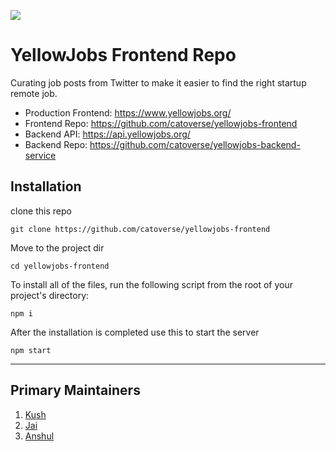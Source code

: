 ![](https://www.yellowjobs.org/preview.png)


# YellowJobs Frontend Repo

Curating job posts from Twitter to make it easier to find the right startup remote job.


- Production Frontend: https://www.yellowjobs.org/
- Frontend Repo: https://github.com/catoverse/yellowjobs-frontend
- Backend API: https://api.yellowjobs.org/
- Backend Repo: https://github.com/catoverse/yellowjobs-backend-service



## Installation
clone this repo
```
git clone https://github.com/catoverse/yellowjobs-frontend
```

Move to the project dir
```
cd yellowjobs-frontend
```
To install all of the files, run the following script from the root of your project's directory:

```
npm i
```

After the installation is completed use this to start the server
```
npm start
```
---

## Primary Maintainers

1. [Kush](https://twitter.com/kush_mish_)
2. [Jai](https://jaisharma.dev/)
3. [Anshul](https://twitter.com/anshulagx)
